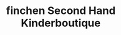 ---
title: "finchen Second Hand Kinderboutique"
url: /neuss/finchen-second-hand-kinderboutique/
shop: Babysachen
---